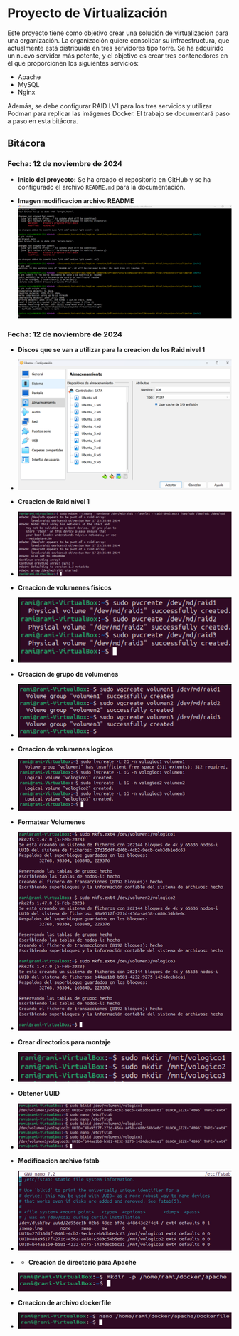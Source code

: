 # Proyecto de Virtualización

Este proyecto tiene como objetivo crear una solución de virtualización para una organización.
La organización quiere consolidar su infraestructura, que actualmente está distribuida en tres servidores tipo torre. Se ha adquirido un nuevo servidor más potente, y el objetivo es crear tres contenedores en él que proporcionen los siguientes servicios:

- Apache
- MySQL
- Nginx

Además, se debe configurar RAID LV1 para los tres servicios y utilizar Podman para replicar las imágenes Docker. El trabajo se documentará paso a paso en esta bitácora.

## Bitácora

### Fecha: 12 de noviembre de 2024
- **Inicio del proyecto:** Se ha creado el repositorio en GitHub y se ha configurado el archivo `README.md` para la documentación.


- **Imagen modificacion archivo README**
![Descripción de la imagen](https://github.com/RamiroRojasBociga/proyecto-virtualizacion/blob/main/Creacion%20del%20README.png?raw=true)


### Fecha: 12 de noviembre de 2024
- **Discos que se van a utilizar para la creacion de los Raid nivel 1**
- ![Descripción de la imagen](https://github.com/RamiroRojasBociga/proyecto-virtualizacion/blob/main/Discos%20para%20raid.png)

- **Creacion de Raid nivel 1**
- ![Descripción de la imagen](https://raw.githubusercontent.com/RamiroRojasBociga/proyecto-virtualizacion/7360178289677da1d0b4f135909b04ff9db93321/Creacion%20de%20raid.png)

- **Creacion de volumenes fisicos**
-  ![Descripción de la imagen](https://github.com/RamiroRojasBociga/proyecto-virtualizacion/blob/main/Creacion%20volumenes%20fisicos.png?raw=true)

- **Creacion de grupo de volumenes**
-  ![Descripción de la imagen](https://github.com/RamiroRojasBociga/proyecto-virtualizacion/blob/main/Creacion%20grupo%20de%20volumenes.png?raw=true)

- **Creacion de volumenes logicos**
-  ![Descripción de la imagen](https://github.com/RamiroRojasBociga/proyecto-virtualizacion/blob/main/Creacion%20Volumenes%20Logicos.png?raw=true)

- **Formatear Volumenes**
-  ![Descripción de la imagen](https://github.com/RamiroRojasBociga/proyecto-virtualizacion/blob/main/Formatear%20los%20volumenes.png?raw=true)

-  **Crear directorios para montaje**
-  ![Descripción de la imagen](https://github.com/RamiroRojasBociga/proyecto-virtualizacion/blob/main/Crear%20Directorios%20para%20montaje.png?raw=true)

-  **Obtener UUID**
-  ![Descripción de la imagen](https://github.com/RamiroRojasBociga/proyecto-virtualizacion/blob/main/Obtener%20UUID.png?raw=true)

-  **Modificacion archivo fstab**
-  ![Descripción de la imagen](https://github.com/RamiroRojasBociga/proyecto-virtualizacion/blob/main/Modificacion%20archivo%20fstab.png?raw=true)

-  -  **Creacion de directorio para Apache**
-  ![Descripción de la imagen](https://raw.githubusercontent.com/RamiroRojasBociga/proyecto-virtualizacion/40870a554c0b690856979732c246f12bbf55d181/Creacion%20directorio%20para%20apache.png)

-  **Creacion de archivo dockerfile**
-  ![Descripción de la imagen](https://raw.githubusercontent.com/RamiroRojasBociga/proyecto-virtualizacion/c11e82689b4335badcb1a5fc9a916d9fecb82d54/Creacion%20archivo%20Dockerfile.png)




